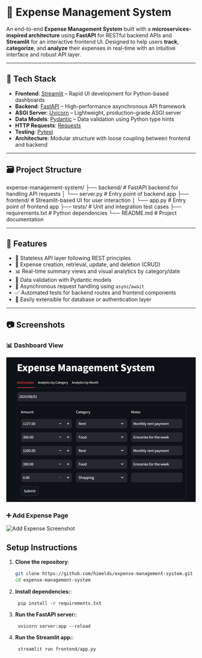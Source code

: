 # 💸 Expense Management System

An end-to-end **Expense Management System** built with a **microservices-inspired architecture** using **FastAPI** for RESTful backend APIs and **Streamlit** for an interactive frontend UI. Designed to help users **track**, **categorize**, and **analyze** their expenses in real-time with an intuitive interface and robust API layer.

---

## 🔧 Tech Stack

- **Frontend**: [Streamlit](https://streamlit.io/) – Rapid UI development for Python-based dashboards
- **Backend**: [FastAPI](https://fastapi.tiangolo.com/) – High-performance asynchronous API framework
- **ASGI Server**: [Uvicorn](https://www.uvicorn.org/) – Lightweight, production-grade ASGI server
- **Data Models**: [Pydantic](https://docs.pydantic.dev/) – Data validation using Python type hints
- **HTTP Requests**: [Requests](https://requests.readthedocs.io/)
- **Testing**: [Pytest](https://docs.pytest.org/en/stable/)
- **Architecture**: Modular structure with loose coupling between frontend and backend

---

## 🗃️ Project Structure

expense-management-system/
├── backend/ # FastAPI backend for handling API requests
│ └── server.py # Entry point of backend app
├── frontend/ # Streamlit-based UI for user interaction
│ └── app.py # Entry point of frontend app
├── tests/ # Unit and integration test cases
├── requirements.txt # Python dependencies
└── README.md # Project documentation


---

## 🚀 Features

- 🔐 Stateless API layer following REST principles
- 🧾 Expense creation, retrieval, update, and deletion (CRUD)
- 📊 Real-time summary views and visual analytics by category/date
- 🧠 Data validation with Pydantic models
- 🔄 Asynchronous request handling using `async`/`await`
- ✅ Automated tests for backend routes and frontend components
- 🔌 Easily extensible for database or authentication layer

---

## 📷 Screenshots

### 📊 Dashboard View
![Dashboard Screenshot](UI_image_1.png)

### ➕ Add Expense Page
![Add Expense Screenshot](assets/add_expense.png)

## Setup Instructions

1. **Clone the repository**:
   ```bash
   git clone https://github.com/himelds/expense-management-system.git
   cd expense-management-system
   ```
2. **Install dependencies:**:   
   ```commandline
    pip install -r requirements.txt
   ```
3. **Run the FastAPI server:**:   
   ```commandline
    uvicorn server:app --reload
   ```
4. **Run the Streamlit app:**:   
   ```commandline
    streamlit run frontend/app.py
